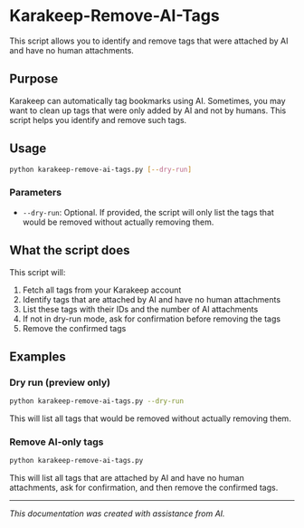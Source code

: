 # Karakeep-Remove-AI-Tags

This script allows you to identify and remove tags that were attached by AI and have no human attachments.

## Purpose

Karakeep can automatically tag bookmarks using AI. Sometimes, you may want to clean up tags that were only added by AI and not by humans. This script helps you identify and remove such tags.

## Usage

```bash
python karakeep-remove-ai-tags.py [--dry-run]
```

### Parameters

- `--dry-run`: Optional. If provided, the script will only list the tags that would be removed without actually removing them.

## What the script does

This script will:
1. Fetch all tags from your Karakeep account
2. Identify tags that are attached by AI and have no human attachments
3. List these tags with their IDs and the number of AI attachments
4. If not in dry-run mode, ask for confirmation before removing the tags
5. Remove the confirmed tags

## Examples

### Dry run (preview only)

```bash
python karakeep-remove-ai-tags.py --dry-run
```

This will list all tags that would be removed without actually removing them.

### Remove AI-only tags

```bash
python karakeep-remove-ai-tags.py
```

This will list all tags that are attached by AI and have no human attachments, ask for confirmation, and then remove the confirmed tags.

---
*This documentation was created with assistance from AI.*
